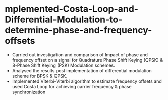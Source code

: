 # mplemented-Costa-Loop-and-Differential-Modulation-to-determine-phase-and-frequency-offsets
* Carried out investigation and comparison of Impact of phase and frequency offset on a signal for
Quadrature Phase Shift Keying (QPSK) & 8-Phase Shift Keying (PSK) Modulation schemes.
* Analysed the results post implementation of differential modulation scheme for BPSK & QPSK.
* Implemented Viterbi-Viterbi algorithm to estimate frequency offsets and used Costa Loop for achieving
carrier frequency & phase synchronization
